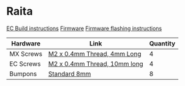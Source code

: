 # Raita

[EC Build instructions]()
[Firmware]()
[Firmware flashing instructions]()

| Hardware  | Link    |   Quantity |
| --------------------  | ---------- | --------- |
| MX Screws          | [M2 x 0.4mm Thread, 4mm Long](https://www.mcmaster.com/catalog/128/3301)  | 4
| EC Screws | [M2 x 0.4mm Thread, 10mm long](https://www.mcmaster.com/catalog/128/3341) | 4
| Bumpons | [Standard 8mm](https://www.mcmaster.com/catalog/128/4216) | 8
